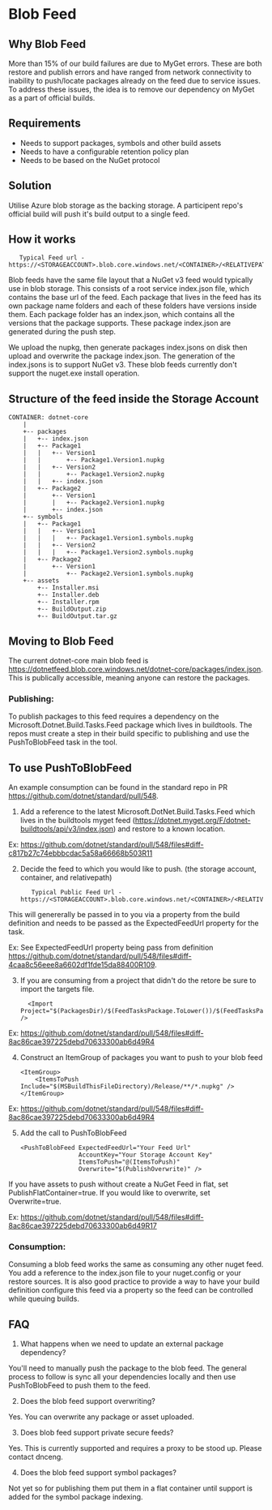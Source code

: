 # Blob Feed

## Why Blob Feed
More than 15% of our build failures are due to MyGet errors. These are both restore and publish errors and have ranged from network connectivity to inability to push/locate packages already on the feed due to service issues.
To address these issues, the idea is to remove our dependency on MyGet as a part of official builds.

## Requirements
 * Needs to support packages, symbols and other build assets
 * Needs to have a configurable retention policy plan
 * Needs to be based on the NuGet protocol

## Solution
Utilise Azure blob storage as the backing storage. A participent repo's official build will push it's build output to a single feed.

## How it works
```
   Typical Feed url - https://<STORAGEACCOUNT>.blob.core.windows.net/<CONTAINER>/<RELATIVEPATH>/index.json
```
Blob feeds have the same file layout that a NuGet v3 feed would typically use in blob storage. This consists of a root service index.json file, which contains the base url of the feed. Each package that lives in the feed has its own package name folders and each of these folders have versions inside them. Each package folder has an index.json, which contains all the versions that the package supports. These package index.json are generated during the push step.

We upload the nupkg, then generate packages index.jsons on disk then upload and overwrite the package index.json. The generation of the index.jsons is to support NuGet v3. These blob feeds currently don't support the nuget.exe install operation.

## Structure of the feed inside the Storage Account

```
CONTAINER: dotnet-core
    |
    +-- packages
    |   +-- index.json
    |   +-- Package1
    |   |   +-- Version1
    |   |       +-- Package1.Version1.nupkg
    |   |   +-- Version2
    |   |       +-- Package1.Version2.nupkg
    |   |   +-- index.json
    |   +-- Package2
    |       +-- Version1
    |       |   +-- Package2.Version1.nupkg
    |       +-- index.json
    +-- symbols
    |   +-- Package1
    |   |   +-- Version1
    |   |   |   +-- Package1.Version1.symbols.nupkg
    |   |   +-- Version2
    |   |   |   +-- Package1.Version2.symbols.nupkg
    |   +-- Package2
    |       +-- Version1
    |           +-- Package2.Version1.symbols.nupkg
    +-- assets
        +-- Installer.msi
        +-- Installer.deb
        +-- Installer.rpm
        +-- BuildOutput.zip
        +-- BuildOutput.tar.gz
```

## Moving to Blob Feed

The current dotnet-core main blob feed is https://dotnetfeed.blob.core.windows.net/dotnet-core/packages/index.json. This is publically accessible, meaning anyone can restore the packages.

### Publishing:

To publish packages to this feed requires a dependency on the Microsoft.Dotnet.Build.Tasks.Feed package which lives in buildtools. The repos must create a step in their build specific to publishing and use the PushToBlobFeed task in the tool.

## To use PushToBlobFeed

An example consumption can be found in the standard repo in PR https://github.com/dotnet/standard/pull/548.

1. Add a reference to the latest Microsoft.DotNet.Build.Tasks.Feed which lives in the buildtools myget feed (https://dotnet.myget.org/F/dotnet-buildtools/api/v3/index.json) and restore to a known location.

Ex: https://github.com/dotnet/standard/pull/548/files#diff-c817b27c74ebbbcdac5a58a66668b503R11

2. Decide the feed to which you would like to push. (the storage account, container, and relativepath)

    ```
       Typical Public Feed Url - https://<STORAGEACCOUNT>.blob.core.windows.net/<CONTAINER>/<RELATIVEPATH>/index.json
    ```
This will genererally be passed in to you via a property from the build definition and needs to be passed as the ExpectedFeedUrl
property for the task.

Ex: See ExpectedFeedUrl property being pass from definition https://github.com/dotnet/standard/pull/548/files#diff-4caa8c56eee8a6602df1fde15da88400R109.

3. If you are consuming from a project that didn't do the retore be sure to import the targets file.

    ```
      <Import Project="$(PackagesDir)/$(FeedTasksPackage.ToLower())/$(FeedTasksPackageVersion)/build/$(FeedTasksPackage).targets" />
    ```
Ex: https://github.com/dotnet/standard/pull/548/files#diff-8ac86cae397225debd70633300ab6d49R4


4. Construct an ItemGroup of packages you want to push to your blob feed

    ```
    <ItemGroup>
        <ItemsToPush Include="$(MSBuildThisFileDirectory)/Release/**/*.nupkg" />
    </ItemGroup>
    ```
Ex: https://github.com/dotnet/standard/pull/548/files#diff-8ac86cae397225debd70633300ab6d49R4

5.  Add the call to PushToBlobFeed
    ```
    <PushToBlobFeed ExpectedFeedUrl="Your Feed Url"
                    AccountKey="Your Storage Account Key"
                    ItemsToPush="@(ItemsToPush)"
                    Overwrite="$(PublishOverwrite)" />
    ```
If you have assets to push without create a NuGet Feed in flat, set PublishFlatContainer=true.
If you would like to overwrite, set Overwrite=true.

Ex: https://github.com/dotnet/standard/pull/548/files#diff-8ac86cae397225debd70633300ab6d49R17

### Consumption:

Consuming a blob feed works the same as consuming any other nuget feed. You add a reference to the index.json file to your
nuget.config or your restore sources. It is also good practice to provide a way to have your build definition configure this
feed via a property so the feed can be controlled while queuing builds.

## FAQ

1. What happens when we need to update an external package dependency?

You'll need to manually push the package to the blob feed. The general process to follow is sync all your dependencies locally and then use PushToBlobFeed to push them to the feed.

2. Does the blob feed support overwriting?

Yes. You can overwrite any package or asset uploaded.

3. Does blob feed support private secure feeds?

Yes. This is currently supported and requires a proxy to be stood up. Please contact dnceng.

4. Does the blob feed support symbol packages?

Not yet so for publishing them put them in a flat container until support is added for the symbol package indexing.